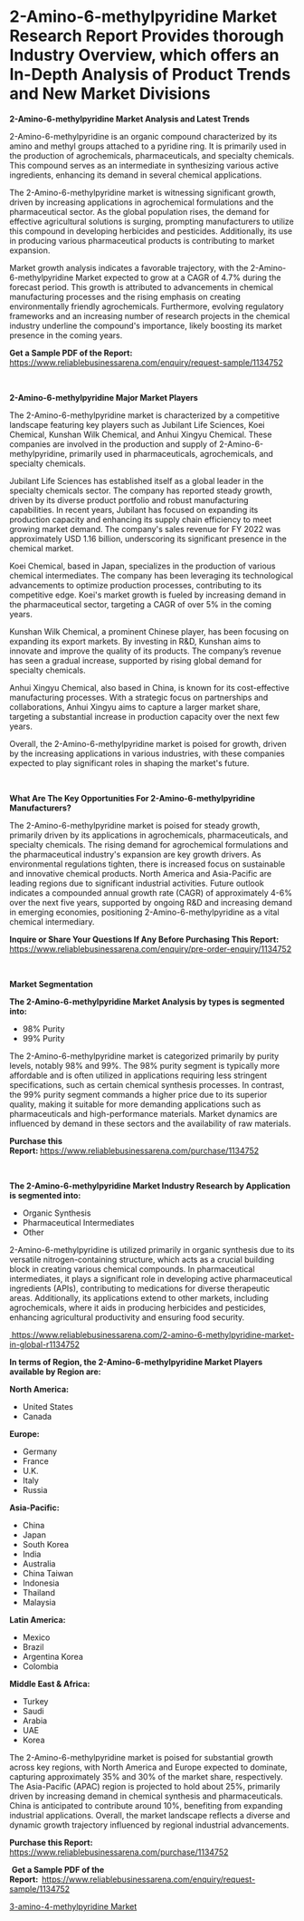 <p><h1>2-Amino-6-methylpyridine Market Research Report Provides thorough Industry Overview, which offers an In-Depth Analysis of Product Trends and New Market Divisions</h1></p><p><strong>2-Amino-6-methylpyridine Market Analysis and Latest Trends</strong></p>
<p><p>2-Amino-6-methylpyridine is an organic compound characterized by its amino and methyl groups attached to a pyridine ring. It is primarily used in the production of agrochemicals, pharmaceuticals, and specialty chemicals. This compound serves as an intermediate in synthesizing various active ingredients, enhancing its demand in several chemical applications.</p><p>The 2-Amino-6-methylpyridine market is witnessing significant growth, driven by increasing applications in agrochemical formulations and the pharmaceutical sector. As the global population rises, the demand for effective agricultural solutions is surging, prompting manufacturers to utilize this compound in developing herbicides and pesticides. Additionally, its use in producing various pharmaceutical products is contributing to market expansion.</p><p>Market growth analysis indicates a favorable trajectory, with the 2-Amino-6-methylpyridine Market expected to grow at a CAGR of 4.7% during the forecast period. This growth is attributed to advancements in chemical manufacturing processes and the rising emphasis on creating environmentally friendly agrochemicals. Furthermore, evolving regulatory frameworks and an increasing number of research projects in the chemical industry underline the compound's importance, likely boosting its market presence in the coming years.</p></p>
<p><strong>Get a Sample PDF of the Report:&nbsp;</strong> <a href="https://www.reliablebusinessarena.com/enquiry/request-sample/1134752?utm_campaign=2532&utm_medium=2&utm_source=Github&utm_content=ia&utm_term=25032025&utm_id=2-amino-6-methylpyridine">https://www.reliablebusinessarena.com/enquiry/request-sample/1134752</a></p>
<p>&nbsp;</p>
<p><strong>2-Amino-6-methylpyridine Major Market Players</strong></p>
<p><p>The 2-Amino-6-methylpyridine market is characterized by a competitive landscape featuring key players such as Jubilant Life Sciences, Koei Chemical, Kunshan Wilk Chemical, and Anhui Xingyu Chemical. These companies are involved in the production and supply of 2-Amino-6-methylpyridine, primarily used in pharmaceuticals, agrochemicals, and specialty chemicals.</p><p>Jubilant Life Sciences has established itself as a global leader in the specialty chemicals sector. The company has reported steady growth, driven by its diverse product portfolio and robust manufacturing capabilities. In recent years, Jubilant has focused on expanding its production capacity and enhancing its supply chain efficiency to meet growing market demand. The company's sales revenue for FY 2022 was approximately USD 1.16 billion, underscoring its significant presence in the chemical market.</p><p>Koei Chemical, based in Japan, specializes in the production of various chemical intermediates. The company has been leveraging its technological advancements to optimize production processes, contributing to its competitive edge. Koei's market growth is fueled by increasing demand in the pharmaceutical sector, targeting a CAGR of over 5% in the coming years.</p><p>Kunshan Wilk Chemical, a prominent Chinese player, has been focusing on expanding its export markets. By investing in R&D, Kunshan aims to innovate and improve the quality of its products. The company’s revenue has seen a gradual increase, supported by rising global demand for specialty chemicals.</p><p>Anhui Xingyu Chemical, also based in China, is known for its cost-effective manufacturing processes. With a strategic focus on partnerships and collaborations, Anhui Xingyu aims to capture a larger market share, targeting a substantial increase in production capacity over the next few years.</p><p>Overall, the 2-Amino-6-methylpyridine market is poised for growth, driven by the increasing applications in various industries, with these companies expected to play significant roles in shaping the market's future.</p></p>
<p>&nbsp;</p>
<p><strong>What Are The Key Opportunities For 2-Amino-6-methylpyridine Manufacturers?</strong></p>
<p><p>The 2-Amino-6-methylpyridine market is poised for steady growth, primarily driven by its applications in agrochemicals, pharmaceuticals, and specialty chemicals. The rising demand for agrochemical formulations and the pharmaceutical industry's expansion are key growth drivers. As environmental regulations tighten, there is increased focus on sustainable and innovative chemical products. North America and Asia-Pacific are leading regions due to significant industrial activities. Future outlook indicates a compounded annual growth rate (CAGR) of approximately 4-6% over the next five years, supported by ongoing R&D and increasing demand in emerging economies, positioning 2-Amino-6-methylpyridine as a vital chemical intermediary.</p></p>
<p><strong>Inquire or Share Your Questions If Any Before Purchasing This Report:</strong> <a href="https://www.reliablebusinessarena.com/enquiry/pre-order-enquiry/1134752?utm_campaign=2532&utm_medium=2&utm_source=Github&utm_content=ia&utm_term=25032025&utm_id=2-amino-6-methylpyridine">https://www.reliablebusinessarena.com/enquiry/pre-order-enquiry/1134752</a></p>
<p>&nbsp;</p>
<p><strong>Market Segmentation</strong></p>
<p><strong>The 2-Amino-6-methylpyridine Market Analysis by types is segmented into:</strong></p>
<p><ul><li>98% Purity</li><li>99% Purity</li></ul></p>
<p><p>The 2-Amino-6-methylpyridine market is categorized primarily by purity levels, notably 98% and 99%. The 98% purity segment is typically more affordable and is often utilized in applications requiring less stringent specifications, such as certain chemical synthesis processes. In contrast, the 99% purity segment commands a higher price due to its superior quality, making it suitable for more demanding applications such as pharmaceuticals and high-performance materials. Market dynamics are influenced by demand in these sectors and the availability of raw materials.</p></p>
<p><strong>Purchase this Report:&nbsp;</strong><a href="https://www.reliablebusinessarena.com/purchase/1134752?utm_campaign=2532&utm_medium=2&utm_source=Github&utm_content=ia&utm_term=25032025&utm_id=2-amino-6-methylpyridine">https://www.reliablebusinessarena.com/purchase/1134752</a></p>
<p>&nbsp;</p>
<p><strong>The 2-Amino-6-methylpyridine Market Industry Research by Application is segmented into:</strong></p>
<p><ul><li>Organic Synthesis</li><li>Pharmaceutical Intermediates</li><li>Other</li></ul></p>
<p><p>2-Amino-6-methylpyridine is utilized primarily in organic synthesis due to its versatile nitrogen-containing structure, which acts as a crucial building block in creating various chemical compounds. In pharmaceutical intermediates, it plays a significant role in developing active pharmaceutical ingredients (APIs), contributing to medications for diverse therapeutic areas. Additionally, its applications extend to other markets, including agrochemicals, where it aids in producing herbicides and pesticides, enhancing agricultural productivity and ensuring food security.</p></p>
<p><a href="https://www.reliablebusinessarena.com/2-amino-6-methylpyridine-market-in-global-r1134752?utm_campaign=2532&utm_medium=2&utm_source=Github&utm_content=ia&utm_term=25032025&utm_id=2-amino-6-methylpyridine">&nbsp;https://www.reliablebusinessarena.com/2-amino-6-methylpyridine-market-in-global-r1134752</a></p>
<p><strong>In terms of Region, the 2-Amino-6-methylpyridine Market Players available by Region are:</strong></p>
<p>
    <p> <strong> North America: </strong>
        <ul>
            <li>United States</li>
            <li>Canada</li>
        </ul>
        </p> 
    <p> <strong> Europe: </strong>
        <ul>
            <li>Germany</li>
            <li>France</li>
            <li>U.K.</li>
            <li>Italy</li>
            <li>Russia</li>
        </ul>
        </p> 
    <p> <strong> Asia-Pacific: </strong>
        <ul>
            <li>China</li>
            <li>Japan</li>
            <li>South Korea</li>
            <li>India</li>
            <li>Australia</li>
            <li>China Taiwan</li>
            <li>Indonesia</li>
            <li>Thailand</li>
            <li>Malaysia</li>
        </ul>
        </p> 
    <p> <strong> Latin America: </strong>
        <ul>
            <li>Mexico</li>
            <li>Brazil</li>
            <li>Argentina Korea</li>
            <li>Colombia</li>
        </ul>
        </p> 
    <p> <strong> Middle East & Africa: </strong>
        <ul>
            <li>Turkey</li>
            <li>Saudi</li>
            <li>Arabia</li>
            <li>UAE</li>
            <li>Korea</li>
        </ul>
    </p>
    </p>
<p><p>The 2-Amino-6-methylpyridine market is poised for substantial growth across key regions, with North America and Europe expected to dominate, capturing approximately 35% and 30% of the market share, respectively. The Asia-Pacific (APAC) region is projected to hold about 25%, primarily driven by increasing demand in chemical synthesis and pharmaceuticals. China is anticipated to contribute around 10%, benefiting from expanding industrial applications. Overall, the market landscape reflects a diverse and dynamic growth trajectory influenced by regional industrial advancements.</p></p>
<p><strong>Purchase this Report: </strong><a href="https://www.reliablebusinessarena.com/purchase/1134752?utm_campaign=2532&utm_medium=2&utm_source=Github&utm_content=ia&utm_term=25032025&utm_id=2-amino-6-methylpyridine">https://www.reliablebusinessarena.com/purchase/1134752</a></p>
<p>&nbsp;<strong>Get a Sample PDF of the Report:&nbsp;&nbsp;</strong><a href="https://www.reliablebusinessarena.com/enquiry/request-sample/1134752?utm_campaign=2532&utm_medium=2&utm_source=Github&utm_content=ia&utm_term=25032025&utm_id=2-amino-6-methylpyridine">https://www.reliablebusinessarena.com/enquiry/request-sample/1134752</a></p>
<p><strong></strong></p>
<p><p><a href="https://github.com/mathastilley812967/Market-Research-Report-List-1/blob/main/3-amino-4-methylpyridine-market.md?utm_campaign=2532&utm_medium=2&utm_source=Github&utm_content=ia&utm_term=25032025&utm_id=2-amino-6-methylpyridine">3-amino-4-methylpyridine Market</a></p></p>